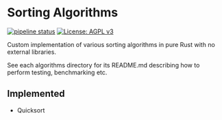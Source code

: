 # Sorting Algorithms
[![pipeline status](https://gitlab.com/DeveloperC/sorting-algorithms/badges/master/pipeline.svg)](https://gitlab.com/DeveloperC/sorting-algorithms/commits/master) [![License: AGPL v3](https://img.shields.io/badge/License-AGPLv3-blue.svg)](https://www.gnu.org/licenses/agpl-3.0)

Custom implementation of various sorting algorithms in pure Rust with no external libraries.

See each algorithms directory for its README.md describing how to perform testing, benchmarking etc.

## Implemented
- Quicksort
